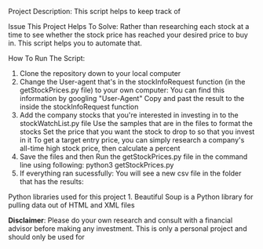 
Project Description:
    This script helps to keep track of

Issue This Project Helps To Solve:
    Rather than researching each stock at a time to see whether the stock price has reached your desired price to buy in. This script helps you to automate that.

How To Run The Script:
1. Clone the repository down to your local computer
2. Change the User-agent that's in the stockInfoRequest function (in the getStockPrices.py file) to your own computer:
    You can find this information by googling "User-Agent"
    Copy and past the result to the inside the stockInfoRequest function
3. Add the company stocks that you're interested in investing in to the stockWatchList.py file
    Use the samples that are in the files to format the stocks
    Set the price that you want the stock to drop to so that you invest in it
        To get a target entry price, you can simply research a company's all-time high stock price, then calculate a percent
4. Save the files and then Run the getStockPrices.py file in the command line using following:
        python3 getStockPrices.py
5. If everything ran sucessfully:
    You will see a new csv file in the folder that has the results:


Python libraries used for this project
    1. Beautiful Soup is a Python library for pulling data out of HTML and XML files


**Disclaimer**:
    Please do your own research and consult with a financial advisor before making any investment.
    This is only a personal project and should only be used for


